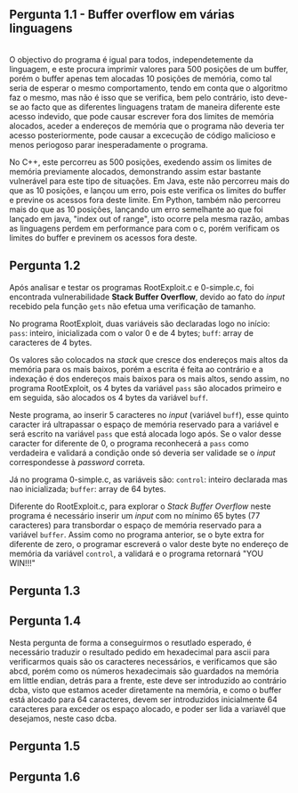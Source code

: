 
## Pergunta 1.1 - Buffer overflow em várias linguagens ##
\
O objectivo do programa é igual para todos, independetemente da linguagem, e este procura imprimir valores para 500 posições de um buffer, porém o buffer apenas tem alocadas 10 posições de memória, como tal seria de esperar o mesmo comportamento, tendo em conta que o algoritmo faz o mesmo, mas não é isso que se verifica, bem pelo contrário, isto deve-se ao facto que as diferentes linguagens tratam de maneira diferente este acesso indevido, que pode causar escrever fora dos limites de memória alocados, aceder a endereços de memória que o programa não deveria ter acesso posteriormente, pode causar a excecução de código malicioso e menos periogoso parar inesperadamente o programa.

No C++, este percorreu as 500 posições, exedendo assim os limites de memória previamente alocados, demonstrando assim estar bastante vulnerável para este tipo de situações.
Em Java, este não percorreu mais do que as 10 posições, e lançou um erro, pois este verifica os limites do buffer e previne os acessos fora deste limite.
Em Python, também não percorreu mais do que as 10 posições, lançando um erro semelhante ao que foi lançado em java, "index out of range", isto ocorre pela mesma razão, ambas as linguagens perdem em performance para com o c, porém verificam os limites do buffer e previnem os acessos fora deste.


## Pergunta 1.2 ##
Após analisar e testar os programas RootExploit.c e 0-simple.c, foi encontrada vulnerabilidade **Stack Buffer Overflow**, devido ao fato do *input* recebido pela função `gets` não efetua uma verificação de tamanho. 

No programa RootExploit, duas variáveis são declaradas logo no início:
`pass`: inteiro, inicializada com o valor 0 e de 4 bytes;
`buff`: array de caracteres de 4 bytes.

Os valores são colocados na *stack* que cresce dos endereços mais altos da memória para os mais baixos, porém a escrita é feita ao contrário e a indexação é dos endereços mais baixos para os mais altos, sendo assim, no programa RootExploit, os 4 bytes da variável `pass` são alocados primeiro e em seguida, são alocados os 4 bytes da variável `buff`. 

Neste programa, ao inserir 5 caracteres no *input* (variável `buff`), esse quinto caracter irá ultrapassar o espaço de memória reservado para a variável e será escrito na variável `pass` que está alocada logo após. Se o valor desse caracter for diferente de 0, o programa reconhecerá a `pass` como verdadeira e validará a condição onde só deveria ser validade se o *input* correspondesse à *password* correta.

Já no programa 0-simple.c, as variáveis são:
`control`: inteiro declarada mas nao inicializada;
`buffer`: array de 64 bytes.

Diferente do  RootExploit.c, para explorar o *Stack Buffer Overflow* neste programa é necessário inserir um *input* com no mínimo 65 bytes (77 caracteres) para transbordar o espaço de memória reservado para a variável `buffer`. Assim como no programa anterior, se o byte extra for diferente de zero, o programar escreverá o valor deste byte no endereço de memória da variável `control`, a validará e o programa retornará "YOU WIN!!!"
## Pergunta 1.3 ##
## Pergunta 1.4 ##

Nesta pergunta de forma a conseguirmos o resutlado esperado, é necessário traduzir o resultado pedido em hexadecimal para ascii para verificarmos quais são os caracteres necessários, e verificamos que são abcd, porém como os números hexadecimais são guardados na memória em little endian, detrás para a frente, este deve ser introduzido ao contrário dcba, visto que estamos aceder diretamente na memória, e como o buffer está alocado para 64 caracteres, devem ser introduzidos inicialmente 64 caracteres para exceder os espaço alocado, e poder ser lida a variavél que desejamos, neste caso dcba.

## Pergunta 1.5 ##
## Pergunta 1.6 ##
